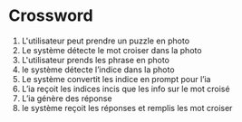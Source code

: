 # Crossword

1) L'utilisateur peut prendre un puzzle en photo
2) Le système détecte le mot croiser dans la photo
3) L'utilisateur prends les phrase en photo 
4) le système détecte l’indice  dans la photo
5) Le système convertit les indice en prompt pour l’ia
6) L’ia reçoit les indices incis que les info sur le mot croisé
7) L’ia génère des réponse 
8) le système reçoit les réponses et remplis les mot croiser 
